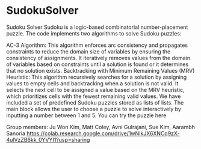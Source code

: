 # SudokuSolver

Sudoku Solver Sudoku is a logic-based combinatorial number-placement puzzle. The code implements two algorithms to solve Sudoku puzzles:

AC-3 Algorithm: This algorithm enforces arc consistency and propagates constraints to reduce the domain size of variables by ensuring the consistency of assignments. It iteratively removes values from the domain of variables based on constraints until a solution is found or it determines that no solution exists. Backtracking with Minimum Remaining Values (MRV) Heuristic: This algorithm recursively searches for a solution by assigning values to empty cells and backtracking when a solution is not valid. It selects the next cell to be assigned a value based on the MRV heuristic, which prioritizes cells with the fewest remaining valid values. We have included a set of predefined Sudoku puzzles stored as lists of lists. The main block allows the user to choose a puzzle to solve interactively by inputting a number between 1 and 5. You can try the puzzle here

Group members: Ju Won Kim, Matt Coley, Avni Gulrajani, Sue Kim, Aarambh Sanoria https://colab.research.google.com/drive/1wNIkJX6XNCq9zX-4ulVzZB6kk_0YVYI1?usp=sharing
